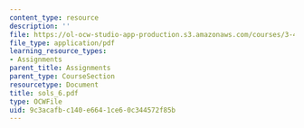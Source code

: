 ```yaml
---
content_type: resource
description: ''
file: https://ol-ocw-studio-app-production.s3.amazonaws.com/courses/3-45-magnetic-materials-spring-2004/9c3acafbc140e6641ce60c344572f85b_sols_6.pdf
file_type: application/pdf
learning_resource_types:
- Assignments
parent_title: Assignments
parent_type: CourseSection
resourcetype: Document
title: sols_6.pdf
type: OCWFile
uid: 9c3acafb-c140-e664-1ce6-0c344572f85b
---
```

